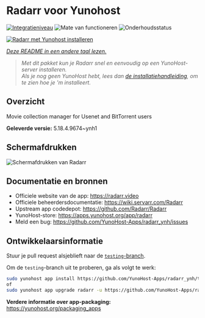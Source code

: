 <!--
NB: Deze README is automatisch gegenereerd door <https://github.com/YunoHost/apps/tree/master/tools/readme_generator>
Hij mag NIET handmatig aangepast worden.
-->

# Radarr voor Yunohost

[![Integratieniveau](https://apps.yunohost.org/badge/integration/radarr)](https://ci-apps.yunohost.org/ci/apps/radarr/)
![Mate van functioneren](https://apps.yunohost.org/badge/state/radarr)
![Onderhoudsstatus](https://apps.yunohost.org/badge/maintained/radarr)

[![Radarr met Yunohost installeren](https://install-app.yunohost.org/install-with-yunohost.svg)](https://install-app.yunohost.org/?app=radarr)

*[Deze README in een andere taal lezen.](./ALL_README.md)*

> *Met dit pakket kun je Radarr snel en eenvoudig op een YunoHost-server installeren.*  
> *Als je nog geen YunoHost hebt, lees dan [de installatiehandleiding](https://yunohost.org/install), om te zien hoe je 'm installeert.*

## Overzicht

Movie collection manager for Usenet and BitTorrent users

**Geleverde versie:** 5.18.4.9674~ynh1

## Schermafdrukken

![Schermafdrukken van Radarr](./doc/screenshots/screenshot.jpg)

## Documentatie en bronnen

- Officiele website van de app: <https://radarr.video>
- Officiele beheerdersdocumentatie: <https://wiki.servarr.com/Radarr>
- Upstream app codedepot: <https://github.com/Radarr/Radarr>
- YunoHost-store: <https://apps.yunohost.org/app/radarr>
- Meld een bug: <https://github.com/YunoHost-Apps/radarr_ynh/issues>

## Ontwikkelaarsinformatie

Stuur je pull request alsjeblieft naar de [`testing`-branch](https://github.com/YunoHost-Apps/radarr_ynh/tree/testing).

Om de `testing`-branch uit te proberen, ga als volgt te werk:

```bash
sudo yunohost app install https://github.com/YunoHost-Apps/radarr_ynh/tree/testing --debug
of
sudo yunohost app upgrade radarr -u https://github.com/YunoHost-Apps/radarr_ynh/tree/testing --debug
```

**Verdere informatie over app-packaging:** <https://yunohost.org/packaging_apps>
